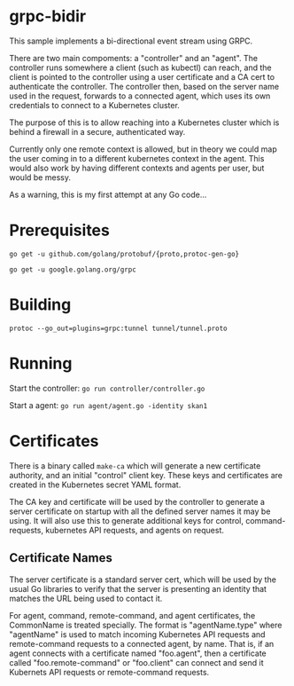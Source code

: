 # grpc-bidir

This sample implements a bi-directional event stream using GRPC.

There are two main compoments:  a "controller" and an "agent".  The controller
runs somewhere a client (such as kubectl) can reach, and the client is pointed
to the controller using a user certificate and a CA cert to authenticate the
controller.  The controller then, based on the server name used in the request,
forwards to a connected agent, which uses its own credentials to connect to a
Kubernetes cluster.

The purpose of this is to allow reaching into a Kubernetes cluster which is
behind a firewall in a secure, authenticated way.

Currently only one remote context is allowed, but in theory we could map the
user coming in to a different kubernetes context in the agent.  This would
also work by having different contexts and agents per user, but would be messy.

As a warning, this is my first attempt at any Go code...

# Prerequisites

`go get -u github.com/golang/protobuf/{proto,protoc-gen-go}`

`go get -u google.golang.org/grpc`

# Building

`protoc --go_out=plugins=grpc:tunnel tunnel/tunnel.proto`

# Running

Start the controller:
`go run controller/controller.go`

Start a agent:
`go run agent/agent.go -identity skan1`

# Certificates

There is a binary called `make-ca` which will generate a new certificate authority,
and an initial "control" client key.  These keys and certificates are created in
the Kubernetes secret YAML format.

The CA key and certificate will be used by the controller to generate a
server certificate on startup with all the defined server names it may be using.
It will also use this to generate additional keys for control, command-requests,
kubernetes API requests, and agents on request.

## Certificate Names

The server certificate is a standard server cert, which will be used by the
usual Go libraries to verify that the server is presenting an identity
that matches the URL being used to contact it.

For agent, command, remote-command, and agent certificates, the CommonName is
treated specially.  The format is "agentName.type" where "agentName" is used to
match incoming Kubernetes API requests and remote-command requests to a connected
agent, by name.  That is, if an agent connects with a certificate named "foo.agent",
then a certificate called "foo.remote-command" or "foo.client" can connect and send
it Kubernets API requests or remote-command requests.
